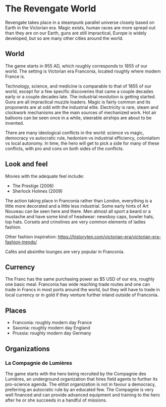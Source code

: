 
The Revengate World
===================

Revengate takes place in a steampunk parallel universe closely based on Earth in the Victorian era.  Magic exists, human races are more spread out than they are on our Earth, guns are still impractical, Europe is widely developed, but so are many other cities around the world.

## World
The game starts in 955 AD, which roughly corresponds to 1855 of our world. The setting is Victorian era Franconia, located roughly where modern France is. 

Technology, science, and medicine is comparable to that of 1855 of our world, except for a few specific discoveries that came a couple decades early or a couple decades late. The industrial revolution is getting started. Guns are all impractical muzzle loaders. Magic is fairly common and its proponents are at odd with the industrial elite. Electricity is rare, steam and clockwork mechanisms are the main sources of mechanized work. Hot air balloons can be seen once in a while, steerable airships are about to be invented.

There are many ideological conflicts in the world: science vs magic, democracy vs autocratic rule, hedonism vs industrial efficiency, colonialism vs local autonomy. In time, the hero will get to pick a side for many of these conflicts, with pro and cons on both sides of the conflicts.

## Look and feel
Movies with the adequate feel include:
* The Prestige (2006)
* Sherlock Holmes (2009)

The action taking place in Franconia rather than London, everything is a little more decorated and a little less industrial. Some early hints of Art Nouveau can be seen here and there. Men almost all sport a beard or a mustache and have some kind of headwear: newsboy caps, bowler hats, top hats. Corsets and crinolines are very common elements of ladies fashion. 

Other fashion inspiration: https://historyten.com/victorian-era/victorian-era-fashion-trends/

Cafés and absinthe lounges are very popular in Franconia.

## Currency
The Franc has the same purchasing power as $5 USD of our era, roughly one basic meal. Franconia has wide reaching trade routes and one can trade in Francs in most ports around the world, but they will have to trade in local currency or in gold if they venture further inland outside of Franconia.

## Places

- Franconia: roughly modern day France
- Saxonia: roughly modern day England
- Prussia: roughly modern day Germany

## Organizations 

### La Compagnie de Lumières

The game starts with the hero being recruited by the Compagnie des Lumières, an underground organization that hires field agents to further its pro-science agenda. The elitist organization is not in favour a democracy, preferring an autocratic rule by an educated few. The Compagnie is very well financed and can provide advanced equipment and training to the hero after he or she succeeds in a handful of missions.
